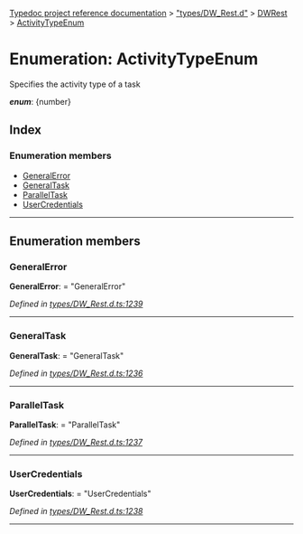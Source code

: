 [Typedoc project reference documentation](../README.md) > ["types/DW_Rest.d"](../modules/_types_dw_rest_d_.md) > [DWRest](../modules/_types_dw_rest_d_.dwrest.md) > [ActivityTypeEnum](../enums/_types_dw_rest_d_.dwrest.activitytypeenum.md)

# Enumeration: ActivityTypeEnum

Specifies the activity type of a task

*__enum__*: {number}

## Index

### Enumeration members

* [GeneralError](_types_dw_rest_d_.dwrest.activitytypeenum.md#generalerror)
* [GeneralTask](_types_dw_rest_d_.dwrest.activitytypeenum.md#generaltask)
* [ParallelTask](_types_dw_rest_d_.dwrest.activitytypeenum.md#paralleltask)
* [UserCredentials](_types_dw_rest_d_.dwrest.activitytypeenum.md#usercredentials)

---

## Enumeration members

<a id="generalerror"></a>

###  GeneralError

**GeneralError**:  = "GeneralError"

*Defined in [types/DW_Rest.d.ts:1239](https://github.com/DocuWare/REST-Sample-TS/blob/a4697e2/src/types/DW_Rest.d.ts#L1239)*

___
<a id="generaltask"></a>

###  GeneralTask

**GeneralTask**:  = "GeneralTask"

*Defined in [types/DW_Rest.d.ts:1236](https://github.com/DocuWare/REST-Sample-TS/blob/a4697e2/src/types/DW_Rest.d.ts#L1236)*

___
<a id="paralleltask"></a>

###  ParallelTask

**ParallelTask**:  = "ParallelTask"

*Defined in [types/DW_Rest.d.ts:1237](https://github.com/DocuWare/REST-Sample-TS/blob/a4697e2/src/types/DW_Rest.d.ts#L1237)*

___
<a id="usercredentials"></a>

###  UserCredentials

**UserCredentials**:  = "UserCredentials"

*Defined in [types/DW_Rest.d.ts:1238](https://github.com/DocuWare/REST-Sample-TS/blob/a4697e2/src/types/DW_Rest.d.ts#L1238)*

___

